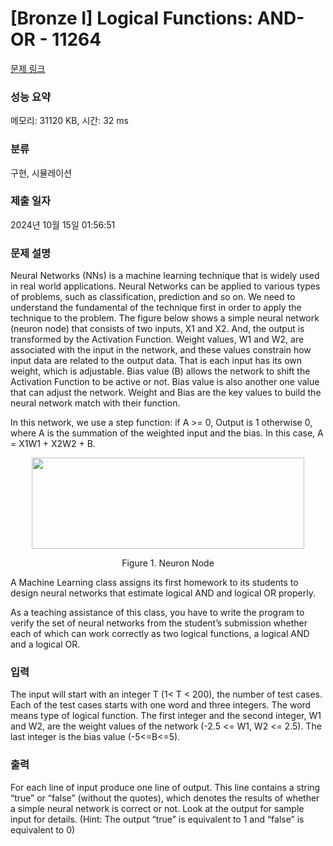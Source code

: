 # [Bronze I] Logical Functions: AND-OR - 11264 

[문제 링크](https://www.acmicpc.net/problem/11264) 

### 성능 요약

메모리: 31120 KB, 시간: 32 ms

### 분류

구현, 시뮬레이션

### 제출 일자

2024년 10월 15일 01:56:51

### 문제 설명

<p>Neural Networks (NNs) is a machine learning technique that is widely used in real world applications. Neural Networks can be applied to various types of problems, such as classification, prediction and so on. We need to understand the fundamental of the technique first in order to apply the technique to the problem. The figure below shows a simple neural network (neuron node) that consists of two inputs, X1 and X2. And, the output is transformed by the Activation Function. Weight values, W1 and W2, are associated with the input in the network, and these values constrain how input data are related to the output data. That is each input has its own weight, which is adjustable. Bias value (B) allows the network to shift the Activation Function to be active or not. Bias value is also another one value that can adjust the network. Weight and Bias are the key values to build the neural network match with their function.</p>

<p>In this network, we use a step function: if A >= 0, Output is 1 otherwise 0, where A is the summation of the weighted input and the bias. In this case, A = X1W1 + X2W2 + B. </p>

<p style="text-align: center;"><img alt="" src="https://onlinejudgeimages.s3-ap-northeast-1.amazonaws.com/problem/11264/1.png" style="height:146px; width:436px"></p>

<p style="text-align: center;">Figure 1. Neuron Node</p>

<p>A Machine Learning class assigns its first homework to its students to design neural networks that estimate logical AND and logical OR properly.</p>

<p>As a teaching assistance of this class, you have to write the program to verify the set of neural networks from the student’s submission whether each of which can work correctly as two logical functions, a logical AND and a logical OR.</p>

### 입력 

 <p>The input will start with an integer T (1< T < 200), the number of test cases. Each of the test cases starts with one word and three integers. The word means type of logical function. The first integer and the second integer, W1 and W2, are the weight values of the network (-2.5 <= W1, W2 <= 2.5). The last integer is the bias value (-5<=B<=5).</p>

### 출력 

 <p>For each line of input produce one line of output. This line contains a string “true” or “false” (without the quotes), which denotes the results of whether a simple neural network is correct or not. Look at the output for sample input for details. (Hint: The output “true” is equivalent to 1 and “false” is equivalent to 0)</p>

